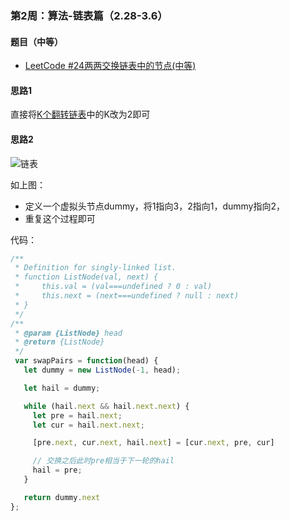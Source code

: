 ### 第2周：算法-链表篇（2.28-3.6）

#### 题目（中等）

- [LeetCode #24两两交换链表中的节点(中等)](https://leetcode-cn.com/problems/swap-nodes-in-pairs/)

#### 思路1

直接将[K个翻转链表](https://github.com/Mizxinp/weekly-frontend-interview/blob/main/category/algorithm/2Week-leetcode25.md)中的K改为2即可

#### 思路2

![链表](../../assets/images/swapPairs.jpeg)

如上图：

- 定义一个虚拟头节点dummy，将1指向3，2指向1，dummy指向2，
- 重复这个过程即可

代码：

```javascript
/**
 * Definition for singly-linked list.
 * function ListNode(val, next) {
 *     this.val = (val===undefined ? 0 : val)
 *     this.next = (next===undefined ? null : next)
 * }
 */
/**
 * @param {ListNode} head
 * @return {ListNode}
 */
 var swapPairs = function(head) {
   let dummy = new ListNode(-1, head);

   let hail = dummy;

   while (hail.next && hail.next.next) {
     let pre = hail.next;
     let cur = hail.next.next;

     [pre.next, cur.next, hail.next] = [cur.next, pre, cur]

     // 交换之后此时pre相当于下一轮的hail
     hail = pre;
   }

   return dummy.next
};
```



